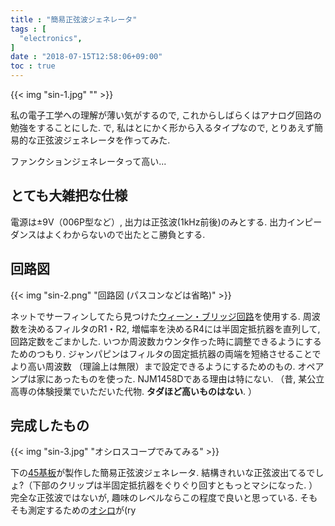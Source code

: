 ```yaml
---
title : "簡易正弦波ジェネレータ"
tags : [
  "electronics",
]
date : "2018-07-15T12:58:06+09:00"
toc : true
---
```


{{< img "sin-1.jpg" "" >}}

私の電子工学への理解が薄い気がするので, これからしばらくはアナログ回路の勉強をすることにした.
で, 私はとにかく形から入るタイプなので, とりあえず簡易的な正弦波ジェネレータを作ってみた.   
<!--more-->
ファンクションジェネレータって高い...

## とても大雑把な仕様

電源は±9V（006P型など）, 出力は正弦波(1kHz前後)のみとする. 出力インピーダンスはよくわからないので出たとこ勝負とする.

## 回路図

{{< img "sin-2.png" "回路図 (パスコンなどは省略)" >}}

ネットでサーフィンしてたら見つけた[ウィーン・ブリッジ回路](https://www.weblio.jp/content/%E3%82%A6%E3%82%A3%E3%83%BC%E3%83%B3%E3%83%BB%E3%83%96%E3%83%AA%E3%83%83%E3%82%B8%E7%99%BA%E6%8C%AF%E5%9B%9E%E8%B7%AF)<!-- Wikiに頁が無かった !  -->を使用する.
周波数を決めるフィルタのR1・R2, 増幅率を決めるR4には半固定抵抗器を直列して, 
回路定数をごまかした. いつか周波数カウンタ作った時に調整できるようにするためのつもり.
ジャンパピンはフィルタの固定抵抗器の両端を短絡させることでより高い周波数
（理論上は無限）まで設定できるようにするためのもの.
オペアンプは家にあったものを使った. NJM1458Dである理由は特にない.
（昔, 某公立高専の体験授業でいただいた代物. **タダほど高いものはない**. ）

## 完成したもの

{{< img "sin-3.jpg" "オシロスコープでみてみる" >}}

下の[45基板](http://akizukidenshi.com/catalog/g/gP-11735/)が製作した簡易正弦波ジェネレータ. 結構きれいな正弦波出てるでしょ?（下部のクリップは半固定抵抗器をぐりぐり回すともっとマシになった. ）完全な正弦波ではないが, 趣味のレベルならこの程度で良いと思っている. そもそも測定するための[オシロ](http://akizukidenshi.com/catalog/g/gK-09710/)が(ry

